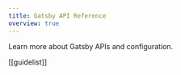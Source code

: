 ```yaml
---
title: Gatsby API Reference
overview: true
---
```


Learn more about Gatsby APIs and configuration.

[[guidelist]]
